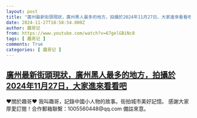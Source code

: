 ```yaml
---
layout: post
title: "廣州最新街頭現狀，廣州黑人最多的地方，拍攝於2024年11月27日，大家進來看看吧"
date: 2024-11-27T18:58:54.000Z
author: 趣哥记
from: https://www.youtube.com/watch?v=67gelGBiNc8
tags: [ 趣哥记 ]
comments: True
categories: [ 趣哥记 ]
---
```

<!--1732733934000-->
[廣州最新街頭現狀，廣州黑人最多的地方，拍攝於2024年11月27日，大家進來看看吧](https://www.youtube.com/watch?v=67gelGBiNc8)
------

<div>
♥關於趣哥♥  我叫趣哥，記錄中國小人物的故事。街拍城市美好記憶。  感謝大家厚愛訂閱！合作郵箱聯繫：1005560448@qq.com 備註來意。
</div>
